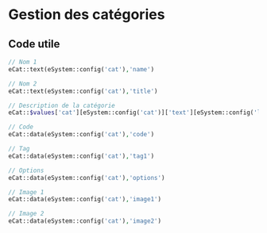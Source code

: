 # Gestion des catégories

## Code utile

```php
// Nom 1
eCat::text(eSystem::config('cat'),'name')
```


```php
// Nom 2
eCat::text(eSystem::config('cat'),'title')
```

```php
// Description de la catégorie
eCat::$values['cat'][eSystem::config('cat')]['text'][eSystem::config('lng')]['desc']
```

```php
// Code
eCat::data(eSystem::config('cat'),'code')
```

```php
// Tag
eCat::data(eSystem::config('cat'),'tag1')
```

```php
// Options
eCat::data(eSystem::config('cat'),'options')
```

```php
// Image 1
eCat::data(eSystem::config('cat'),'image1')
```

```php
// Image 2
eCat::data(eSystem::config('cat'),'image2')
```